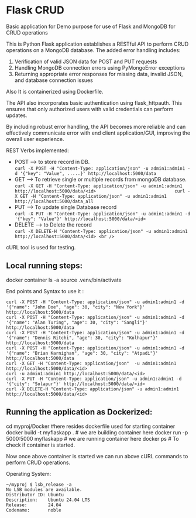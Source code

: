# Flask CRUD
Basic application for Demo purpose for use of Flask and MongoDB for  CRUD operations

This is Python Flask application establishes a RESTful API to perform CRUD operations on a MongoDB database. The added error handling includes:
1. Verification of valid JSON data for POST and PUT requests
2. Handling MongoDB connection errors using PyMongoError exceptions
3. Returning appropriate error responses for missing data, invalid JSON, and database connection issues
	
Also It is containerized using Dockerfile.

The API also incorporates basic authentication using flask_httpauth. This ensures that only authorized users with valid credentials can perform updates.

By including robust error handling, the API becomes more reliable and can effectively communicate error with end client application/GUI, improving the overall user experience.

REST Verbs implemented:

* POST     --> to store record in DB. <br />
             ```
             curl -X POST -H "Content-Type: application/json" -u admin1:admin1 -d '{"key": "Value", .....}' http://localhost:5000/data
             ```
* GET      --> To retrieve single or multiple records from mongoDB database.<br />
              ```
              curl -X GET -H "Content-Type: application/json" -u admin1:admin1 http://localhost:5000/data/<id>                             
              curl -X GET -H "Content-Type: application/json" -u admin1:admin1 http://localhost:5000/data_all 
              ```
* PUT      --> To update single Database record <br />
               ```
               curl -X PUT -H "Content-Type: application/json" -u admin1:admin1 -d '{"key": "Value"}' http://localhost:5000/data/<id>
               ```
* DELETE   --> to Delete the record <br />
              ```
               curl -X DELETE-H "Content-Type: application/json" -u admin1:admin1 http://localhost:5000/data/<id> <br />
               ```

cURL tool is used for testing.

## Local running steps:

docker container  ls -a
source .venv/bin/activate

End points and Syntax to use it : 
```
curl -X POST -H "Content-Type: application/json" -u admin1:admin1 -d '{"name": "John Doe", "age": 30, "city": "New York"}' http://localhost:5000/data
curl -X POST -H "Content-Type: application/json" -u admin1:admin1 -d '{"name": "Alan Turing", "age": 30, "city": "Sangli"}' http://localhost:5000/data
curl -X POST -H "Content-Type: application/json" -u admin1:admin1 -d '{"name": "Dennis Ritchi", "age": 30, "city": "Kolhapur"}' http://localhost:5000/data
curl -X POST -H "Content-Type: application/json" -u admin1:admin1 -d '{"name": "Brian Karnighan", "age": 30, "city": "Atpadi"}' http://localhost:5000/data
curl -X GET -H "Content-Type: application/json"  -u admin1:admin1 http://localhost:5000/data/<id>
curl -u admin1:admin1 http://localhost:5000/data/<id>
curl -X PUT -H "Content-Type: application/json" -u admin1:admin1 -d '{"city": "Solapur"}' http://localhost:5000/data/<id>
curl -X DELETE-H "Content-Type: application/json" -u admin1:admin1 http://localhost:5000/data/<id>
```


## Running the application as Dockerized:

cd myproj/Docker  #here resides dockerfile used for starting container
docker build -t myflaskapp .          # we are building container here
docker run -p 5000:5000  myflaskapp   # we are running container here
docker ps                             # To check if container is started.

Now once above container is started we can run above cURL commands to perform CRUD operations.


Operating System:

```
~/myproj $ lsb_release -a
No LSB modules are available.
Distributor ID: Ubuntu
Description:    Ubuntu 24.04 LTS
Release:        24.04
Codename:       noble
```
